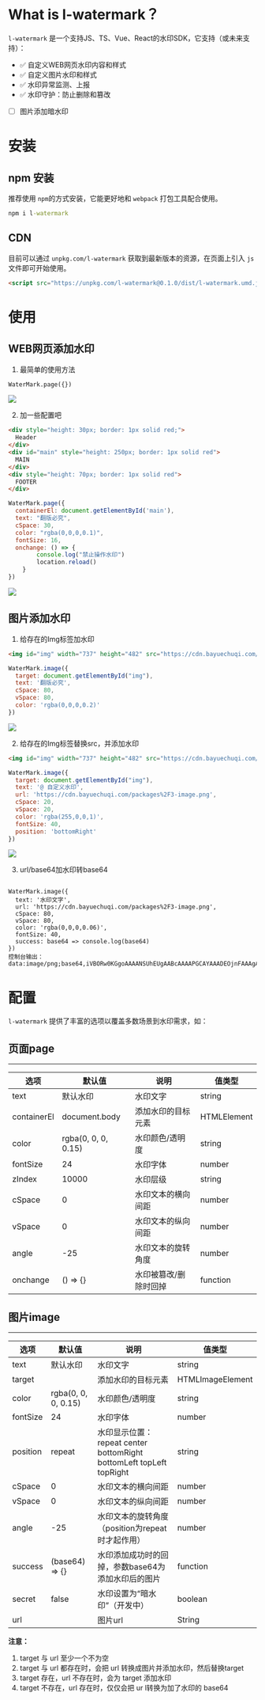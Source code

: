 # What is l-watermark？

`l-watermark` 是一个支持JS、TS、Vue、React的水印SDK，它支持（或未来支持）：

- ✅ 自定义WEB网页水印内容和样式
- ✅ 自定义图片水印和样式
- ✅ 水印异常监测、上报
- ✅ 水印守护：防止删除和篡改
- [ ] 图片添加暗水印

# 安装

## npm 安装

推荐使用 `npm`的方式安装，它能更好地和 `webpack` 打包工具配合使用。

```cmd
npm i l-watermark
```

## CDN

目前可以通过 `unpkg.com/l-watermark` 获取到最新版本的资源，在页面上引入 `js` 文件即可开始使用。

```html
<script src="https://unpkg.com/l-watermark@0.1.0/dist/l-watermark.umd.js"></script>
```

# 使用

## WEB网页添加水印

1. 最简单的使用方法

```html
WaterMark.page({})
```

![](https://cdn.bayuechuqi.com/packages%2F1-page.png)

2. 加一些配置吧

```html
<div style="height: 30px; border: 1px solid red;">
  Header
</div>
<div id="main" style="height: 250px; border: 1px solid red">
  MAIN
</div>
<div style="height: 70px; border: 1px solid red">
  FOOTER
</div>
```

```js
WaterMark.page({
  containerEl: document.getElementById('main'),
  text: "翻版必究",
  cSpace: 30,
  color: "rgba(0,0,0,0.1)",
  fontSize: 16,
  onchange: () => {
		console.log("禁止操作水印")
		location.reload()
	}
})
```

![](https://cdn.bayuechuqi.com/packages%2F2-page.png)

## 图片添加水印

1. 给存在的Img标签加水印

```html
<img id="img" width="737" height="482" src="https://cdn.bayuechuqi.com/packages%2Findex.png" alt="">
```

```js
WaterMark.image({
  target: document.getElementById("img"),
  text: '翻版必究',
  cSpace: 80,
  vSpace: 80,
  color: 'rgba(0,0,0,0.2)'
})
```

![](https://cdn.bayuechuqi.com/packages%2F1-image.png)

2. 给存在的Img标签替换src，并添加水印

```html
<img id="img" width="737" height="482" src="https://cdn.bayuechuqi.com/packages%2Findex.png" alt="">
```

```js
WaterMark.image({
  target: document.getElementById("img"),
  text: '@ 自定义水印',
  url: 'https://cdn.bayuechuqi.com/packages%2F3-image.png',
  cSpace: 20,
  vSpace: 20,
  color: 'rgba(255,0,0,1)',
  fontSize: 40,
  position: 'bottomRight'
})
```

![](https://cdn.bayuechuqi.com/packages%2F4-image.png)

3. url/base64加水印转base64

```

WaterMark.image({
  text: '水印文字',
  url: 'https://cdn.bayuechuqi.com/packages%2F3-image.png',
  cSpace: 80,
  vSpace: 80,
  color: 'rgba(0,0,0,0.06)',
  fontSize: 40,
  success: base64 => console.log(base64)
})
控制台输出：data:image/png;base64,iVBORw0KGgoAAAANSUhEUgAABcAAAAPGCAYAAADEOjnFAAAgAElEQVR4X...
```

# 配置

`l-watermark` 提供了丰富的选项以覆盖多数场景到水印需求，如：

## 页面page

****

| 选项        | 默认值              | 说明                  | 值类型      |
| ----------- | ------------------- | --------------------- | ----------- |
| text        | 默认水印            | 水印文字              | string      |
| containerEl | document.body       | 添加水印的目标元素    | HTMLElement |
| color       | rgba(0, 0, 0, 0.15) | 水印颜色/透明度       | string      |
| fontSize    | 24                  | 水印字体              | number      |
| zIndex      | 10000               | 水印层级              | string      |
| cSpace      | 0                   | 水印文本的横向间距    | number      |
| vSpace      | 0                   | 水印文本的纵向间距    | number      |
| angle       | -25                 | 水印文本的旋转角度    | number      |
| onchange    | () => {}            | 水印被篡改/删除时回掉 | function    |

## 图片image

****

| 选项     | 默认值              | 说明                                                         | 值类型           |
| -------- | ------------------- | ------------------------------------------------------------ | ---------------- |
| text     | 默认水印            | 水印文字                                                     | string           |
| target   | <img>               | 添加水印的目标元素                                           | HTMLImageElement |
| color    | rgba(0, 0, 0, 0.15) | 水印颜色/透明度                                              | string           |
| fontSize | 24                  | 水印字体                                                     | number           |
| position | repeat              | 水印显示位置：repeat center bottomRight bottomLeft topLeft topRight | string           |
| cSpace   | 0                   | 水印文本的横向间距                                           | number           |
| vSpace   | 0                   | 水印文本的纵向间距                                           | number           |
| angle    | -25                 | 水印文本的旋转角度（position为repeat时才起作用）             | number           |
| success  | (base64) => {}      | 水印添加成功时的回掉，参数base64为添加水印后的图片           | function         |
| secret   | false               | 水印设置为“暗水印”（开发中）                                 | boolean          |
| url      | <empty string>      | 图片url                                                      | String           |

**注意：**

1. target 与 url 至少一个不为空
2. target 与 url 都存在时，会把 url 转换成图片并添加水印，然后替换target
3. target 存在，url 不存在时，会为 target 添加水印
4. target 不存在，url 存在时，仅仅会把 ur l转换为加了水印的 base64